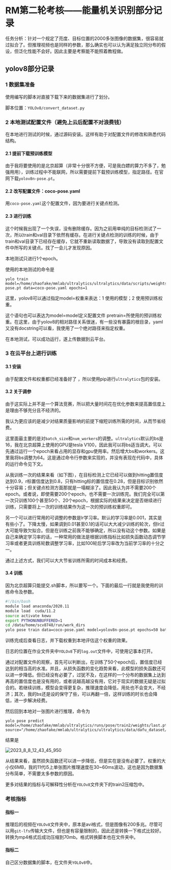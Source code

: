 # RM第二轮考核——能量机关识别部分记录

任务分析：针对一个规定了亮度、目标位置的2000多张图像的数据集，很容易就过拟合了。但推理视频也是同样的参数，那么确实也可以认为满足独立同分布的假设，但泛化性能不会好。因此主要是考察能不能照着教程做。

## yolov8部分记录

### 1 数据集准备

使用编写的脚本对直接下载下来的数据集进行了划分。

脚本位置：`YOLOv8/convert_dataset.py`

### 2 本地测试配置文件（避免上云后配置不对浪费钱）

在本地进行测试的时候，通过源码安装。这样有助于对配置文件的修改和熟悉代码结构。

#### 2.1 提前下载预训练模型

由于我将要使用的是北京超算（非常十分很不方便，可是我白嫖的算力不多了，勉强用用），训练过程中不能联网，所以需要提前下载预训练模型，指定路径。在官网下载`yolov8n-pose.pt`。

#### 2.2 改写配置文件：coco-pose.yaml

用`coco-pose.yaml`这个配置文件，因为要进行关键点检测。

#### 2.3 进行训练

这个时候我出现了一个失误，没有删除缓存。因为之前用单纯的目标检测试了一次，所以train和val目录下依然有缓存。在进行关键点检测的训练的时候，由于train和val目录下已经存在缓存，它就不重新读取数据了，导致没有读取到配置文件中所写的关键点。找了一会儿才发现原因。

本地测试只进行1个epoch。

使用的本地测试的命令是

```shell
yolo train model=/home/zhaofake/mmlab/ultralytics/ultralytics/data/scripts/weights/yolov8n-pose.pt data=coco-pose.yaml epochs=1
```

这里，yolov8可以通过指定model=权重来表达：1 使用的模型；2 使用预训练权重。

这个语句也可以表达为model=model定义配置文件 pretrain=所使用的预训练权重。在这里，由于yolov8的相对路径关系很迷，有一些没有暴露的根目录，yaml又没有docstring可以看，我使用了一个绝对路径来指定权重。

在本地测试，可以成功运行，遂上传数据到云平台。

### 3 在云平台上进行训练

#### 3.1 安装

由于配置文件和权重都已经准备好了 ，所以使用pip进行`ultralytics`包的安装。

#### 3.2 关于调参

由于这实际上并不是一个算法竞赛，所以把大量时间花在优化参数来提高置信度上是理由不够充分且不经济的。

我认为更应该的是减少对结果质量影响的前提下缩短训练所需的时间，从而节省经费。

这里面最主要的是对`batch_size`和`num_workers`的调整。`ultralytics`默认的bs是16，我在北京超算上使用的GPU是tesla V100，因此我可以将bs适当调大。可以先通过运行一个epoch来看占用的显存和gpu使用率。然后增大bs和workers。这里我将bs调整为64。这是通过命令行参数来实现的，并没有表现在代码中，具体的运行命令见下文。

从我训练一次的结果来看（如下图），在目标检测上它已经可以做到hitting置信度达到0.9，r标置信度达到0.8，只有hitting标的置信度在0.28，但是目标识别依然十分容易；但关键点检测方面那就是一塌糊涂了。因此我认为并不需要200个epoch。或者说，即使需要200个epoch，也不需要一次训练完。我们完全可以第一次只训练100个甚至50个、20个epoch，根据实际的结果来决定是否继续进行训练，只需要将上一次的训练结果作为这一次的预训练权重即可。

另一个可以进行常用的可调整的参数是lr学习率。默认的学习率是0.001，其实是有些小了。下降太慢，如果调到0.01甚至0.1的话可以大大减少训练的轮次，但lr过大可能导致欠拟合。但是在训练之前我不能够确定，所以没有动这个参数。如果是自己来确定学习率的话，一种常用的做法是根据训练指标比如损失函数动态调节学习率或者更具训练轮数调整学习率，比如100轮后学习率改为当前学习率的十分之一。

通过上述方式，我们可以大大节省训练所需的时间成本和经费。

#### 3.4 训练

因为北京超算只能提交.sh脚本，所以要写一个。下面的最后一行就是我使用的训练命令及参数。

```bash
#!/bin/bash
module load anaconda/2020.11
module load  cuda/11.2
source activate kewu
export PYTHONUNBUFFERED=1
cd /data/home/scv8748/run/work_dirs
yolo pose train data=coco-pose.yaml model=yolov8n-pose.pt epochs=50 batch=64 device=0
```

训练完成后查看日志，并下载权重到本地评估这个权重的效果。

日志的位置在作业文件夹中`YOLOv8`下的`log.out`文件中，可使用记事本打开。

通过对配置文件的观察，首先可以判断出，在训练了50个epoch后，置信度已经达到的相当高的水准。并且，从损失函数的变化趋势来看，此模型的损失函数还可以进一步降低。但已经没有必要了，过犹不及，在这样的一个分布的数据集上达到再高的置信度也是没有用的，或者说越高越没有用，它对于现实的数据无疑是过拟合的。若继续训练，模型会变得更复杂，推理速度会降低，用处也不会变大，不经济；其次，我的bs还是设的保守了些，可以再翻一倍，这样训练的时长也会降低，进一步解决经费。

然后回到本地对一张图片进行推理，命令为

```shell
yolo pose predict model=/home/zhaofake/mmlab/ultralytics/runs/pose/train2/weights/last.pt source="/home/zhaofake/mmlab/ultralytics/ultralytics/data/dafu_dataset/test/images/2023_8_8_12_43_45_950.jpg"
```

结果是

![2023_8_8_12_43_45_950](C:\Users\zy978\Desktop\RM第二轮考核YOLO部分\YOLOv8\2023_8_8_12_43_45_950.jpg)

从结果来看，虽然损失函数还可以进一步降低，但是实在是没有必要了。权重的大小仅6MB，我的11代i5上单张图片推理速度在30~60ms波动，这也是因为数据集分布简单，不需要太多参数的原因。

更多对结果的指标与可解释性分析在`YOLOv8`文件夹下的train2压缩包中。

### 考核指标

#### 指标一

推理后的视频在`YOLOv8`文件夹中，原本是avi格式，但是图像有200多兆。尽管可以用`git-lfs`传输大文件，但也是有容量限制的，因此还是转换一下格式比较好。转换为mp4格式后成功压缩到70mb。格式转换脚本也在文件夹中。

#### 指标二

自己区分数据集的脚本，在文件夹`YOLOv8`中。


















